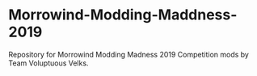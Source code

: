 # Morrowind-Modding-Maddness-2019
Repository for Morrowind Modding Madness 2019 Competition mods by Team Voluptuous Velks.
